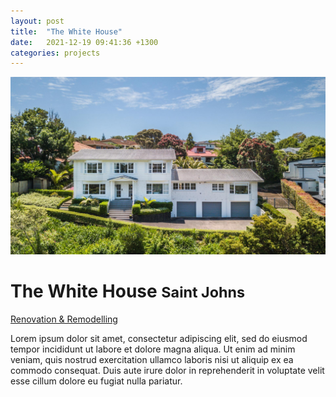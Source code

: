 ```yaml
---
layout: post
title:  "The White House"
date:   2021-12-19 09:41:36 +1300
categories: projects
---
```


<div class="project__wrapper clearfix">

  <div class="project__hero">
    <img class="project__hero-media" src="/assets/media/project/jk__the-white-house.jpg" alt="The White House">
  </div>

  <div class="project__heading">
    <h1 class="project__title">The White House <small>Saint Johns</small></h1>
    <p class="project__meta"><a href="#" class="project__tag">Renovation & Remodelling</a> <span class="project__year"></span></p>
  </div>

  <div class="project__desc">
    <p>Lorem ipsum dolor sit amet, consectetur adipiscing elit, sed do eiusmod tempor incididunt ut labore et dolore magna aliqua. Ut enim ad minim veniam, quis nostrud exercitation ullamco laboris nisi ut aliquip ex ea commodo consequat. Duis aute irure dolor in reprehenderit in voluptate velit esse cillum dolore eu fugiat nulla pariatur.</p>
  </div>

</div>



